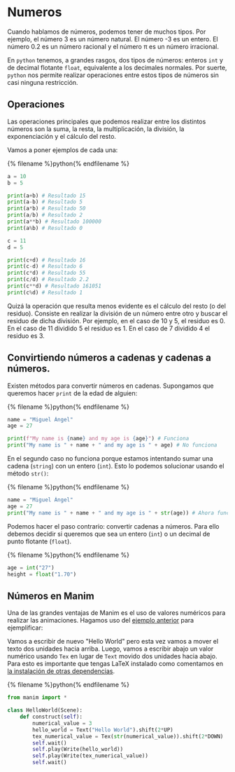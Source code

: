 # Numeros

Cuando hablamos de números, podemos tener de muchos tipos. Por ejemplo, el número 3 es un número natural. El número -3 es un entero. El número 0.2 es un número racional y el número π es un número irracional. 

En `python` tenemos, a grandes rasgos, dos tipos de números: enteros `int` y de decimal flotante `float`, equivalente a los decimales normales. Por suerte, `python` nos permite realizar operaciones entre estos tipos de números sin casi ninguna restricción. 

## Operaciones

Las operaciones principales que podemos realizar entre los distintos números son la suma, la resta, la multiplicación, la división, la exponenciación y el cálculo del resto. 

Vamos a poner ejemplos de cada una:

{% filename %}python{% endfilename %}
```python
a = 10
b = 5

print(a+b) # Resultado 15
print(a-b) # Resultado 5
print(a*b) # Resultado 50
print(a/b) # Resultado 2
print(a**b) # Resultado 100000
print(a%b) # Resultado 0

c = 11
d = 5

print(c+d) # Resultado 16
print(c-d) # Resultado 6
print(c*d) # Resultado 55
print(c/d) # Resultado 2.2
print(c**d) # Resultado 161051
print(c%d) # Resultado 1
```

Quizá la operación que resulta menos evidente es el cálculo del resto (o del residuo). Consiste en realizar la división de un número entre otro y buscar el residuo de dicha división. Por ejemplo, en el caso de 10 y 5, el residuo es 0. En el caso de 11 dividido 5 el residuo es 1. En el caso de 7 dividido 4 el residuo es 3. 

## Convirtiendo números a cadenas y cadenas a números. 

Existen métodos para convertir números en cadenas. Supongamos que queremos hacer `print` de la edad de alguien:

{% filename %}python{% endfilename %}
```python
name = "Miguel Ángel"
age = 27

print(f"My name is {name} and my age is {age}") # Funciona
print("My name is " + name + " and my age is " + age) # No funciona
```

En el segundo caso no funciona porque estamos intentando sumar una cadena (`string`) con un entero (`int`). Esto lo podemos solucionar usando el método `str()`:

{% filename %}python{% endfilename %}
```python
name = "Miguel Ángel"
age = 27
print("My name is " + name + " and my age is " + str(age)) # Ahora funciona
```

Podemos hacer el paso contrario: convertir cadenas a números. Para ello debemos decidir si queremos que sea un entero (`int`) o un decimal de punto flotante (`float`).

{% filename %}python{% endfilename %}
```python
age = int("27")
height = float("1.70")
```

## Números en Manim

Una de las grandes ventajas de Manim es el uso de valores numéricos para realizar las animaciones. Hagamos uso del [ejemplo anterior](variables_strings.md#escribiendo-en-manim) para ejemplificar:

Vamos a escribir de nuevo "Hello World" pero esta vez vamos a mover el texto dos unidades hacia arriba. Luego, vamos a escribir abajo un valor numérico usando `Tex` en lugar de `Text` movido dos unidades hacia abajo. Para esto es importante que tengas LaTeX instalado como comentamos en [la instalación de otras dependencias](../../first_steps/other_dependencies.md). 

{% filename %}python{% endfilename %}
```python
from manim import *

class HelloWorld(Scene):
    def construct(self):
        numerical_value = 3
        hello_world = Text("Hello World").shift(2*UP)
        tex_numerical_value = Tex(str(numerical_value)).shift(2*DOWN)
        self.wait()
        self.play(Write(hello_world))
        self.play(Write(tex_numerical_value))
        self.wait()
```